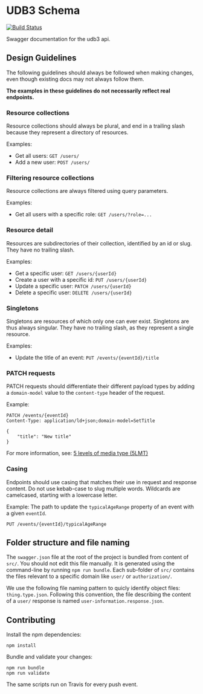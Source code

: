 # UDB3 Schema

[![Build Status](https://travis-ci.org/cultuurnet/udb3-schema.svg?branch=master)](https://travis-ci.org/cultuurnet/udb3-schema)

Swagger documentation for the udb3 api.

## Design Guidelines

The following guidelines should always be followed when making changes, even though existing docs may not always follow them.

**The examples in these guidelines do not necessarily reflect real endpoints.**

### Resource collections

Resource collections should always be plural, and end in a trailing slash because they represent a directory of resources.

Examples:
- Get all users: `GET /users/`
- Add a new user: `POST /users/`

### Filtering resource collections

Resource collections are always filtered using query parameters.

Examples:
- Get all users with a specific role: `GET /users/?role=...`

### Resource detail

Resources are subdirectories of their collection, identified by an id or slug.
They have no trailing slash.

Examples:
- Get a specific user: `GET /users/{userId}`
- Create a user with a specific id: `PUT /users/{userId}`
- Update a specific user: `PATCH /users/{userId}`
- Delete a specific user: `DELETE /users/{userId}`

### Singletons

Singletons are resources of which only one can ever exist. Singletons are thus always singular.
They have no trailing slash, as they represent a single resource.

Examples:
- Update the title of an event: `PUT /events/{eventId}/title`

### PATCH requests

PATCH requests should differentiate their different payload types by adding a `domain-model` value to the `content-type` header of the request.

Example:

    PATCH /events/{eventId}
    Content-Type: application/ld+json;domain-model=SetTitle
    
    {
        "title": "New title"
    }
    
For more information, see: [5 levels of media type (5LMT)](http://byterot.blogspot.be/2012/12/5-levels-of-media-type-rest-csds.html)

### Casing

Endpoints should use casing that matches their use in request and response content. Do not use kebab-case to slug multiple words. Wildcards are camelcased, starting with a lowercase letter.

Example: The path to update the `typicalAgeRange` property of an event with a given `eventId`.

    PUT /events/{eventId}/typicalAgeRange

## Folder structure and file naming

The `swagger.json` file at the root of the project is bundled from content of `src/`. You should not edit this file manually. It is generated using the command-line by running `npm run bundle`. Each sub-folder of `src/` contains the files relevant to a specific domain like `user/` or `authorization/`.

We use the following file naming pattern to quicly identify object files: `thing.type.json`. Following this convention, the file describing the content of a `user/` response is named `user-information.response.json`.

## Contributing

Install the npm dependencies:

    npm install
    
Bundle and validate your changes:

    npm run bundle
    npm run validate
    
 The same scripts run on Travis for every push event.